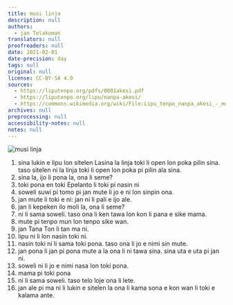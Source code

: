 ```yaml
---
title: musi linja
description: null
authors:
  - jan Telakoman
translators: null
proofreaders: null
date: 2021-02-01
date-precision: day
tags: null
original: null
license: CC-BY-SA 4.0
sources:
  - https://liputenpo.org/pdfs/0001akesi.pdf
  - https://liputenpo.org/lipu/nanpa-akesi/
  - https://commons.wikimedia.org/wiki/File:Lipu_tenpo_nanpa_akesi_-_musi_linja.png
archives: null
preprocessing: null
accessibility-notes: null
notes: null
---
```


![musi linja](https://upload.wikimedia.org/wikipedia/commons/d/dd/Lipu_tenpo_nanpa_akesi_-_musi_linja.png)

1. sina lukin e lipu lon sitelen Lasina la linja toki li open lon poka pilin sina. taso sitelen ni la linja toki li open lon poka pi pilin ala sina.
2. sina la, ijo li pona la, ona li seme?
3. toki pona en toki Epelanto li toki pi nasin ni
4. soweli suwi pi tomo pi jan mute li jo e ni lon sinpin ona.
5. jan mute li toki e ni: jan ni li pali e ijo ale.
6. jan li kepeken ilo moli la, ona li seme?
7. ni li sama soweli. taso ona li ken tawa lon kon li pana e sike mama.
8. mute pi tenpo mun lon tenpo sike wan.
9. jan Tana Ton li tan ma ni.
10. lipu ni li lon nasin toki ni.
11. nasin toki ni li sama toki pona. taso ona li jo e nimi sin mute.
12. jan pona li jan pi pona mute a la ona li ni tawa sina. sina uta e uta pi jan ni.
13. soweli ni li jo e nimi nasa lon toki pona.
14. mama pi toki pona
15. ni li sama soweli. taso telo loje ona li lete.
16. jan ale pi ma ni li lukin e sitelen la ona li kama sona e kon wan li toki e kalama ante.